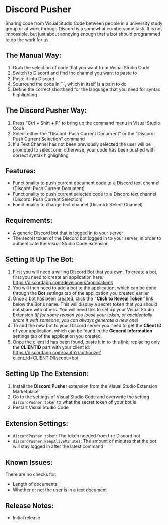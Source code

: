 # Discord Pusher

Sharing code from Visual Studio Code between people in a university study group or at work through Discord is a somewhat cumbersome task. It is not impossible, but just about annoying enough that a bot should programmed to do the work for us.

## The Manual Way:
1. Grab the selection of code that you want from Visual Studio Code
2. Switch to Discord and find the channel you want to paste to
3. Paste it into Discord
4. Sourround the code in ```, which in itself is a pain to do
5. Define the correct shorthand for the language that you need for syntax highlighting

## The Discord Pusher Way:
1. Press "Ctrl + Shift + P" to bring up the command menu in Visual Studio Code
2. Select either the "Discord: Push Current Document" or the "Discord: Push Current Selection" command
3. If a Text Channel has not been previously selected the user will be prompted to select one, otherwise, your code has been pushed with correct syntax highlighting

## Features:

- Functionality to push current document code to a Discord text channel (Discord: Push Current Document)
- Functionality to push current selected code to a Discord text channel (Discord: Push Current Selection)
- Functionality to change text channel (Discord: Select Channel)

## Requirements:

- A generic Discord bot that is logged in to your server
- The secret token of the Discord bot logged in to your server, in order to authenticate the Visual Studio Code extension

## Setting It Up The Bot:
1. First you will need a willing Discord Bot that you own. To create a bot, first you need to create an application here: https://discordapp.com/developers/applications
2. You will then need to add a bot to the application, which can be done through the **Bot** settings tab of the application you created earlier
3. Once a bot has been created, click the **"Click to Reveal Token"** link below the Bot's name. This will display a secret token that you should not share with others. You will need this to set up your Visual Studio Extension *(If for some reason you loose your token, or accidentally share it with someone, you can always generate a new one)*
4. To add the new bot to your Discord server you need to get the **Client ID** of your application, which can be found in the **General Information** settings tab of the application you created.
5. Once the client id has been found, paste it in to this link, replacing only the **CLIENTID** part with your client id: https://discordapp.com/oauth2/authorize?client_id=CLIENTID&scope=bot 

## Setting Up The Extension:
1. Install the **Discord Pusher** extension from the Visual Studio Extension Marketplace
2. Go to the settings of Visual Studio Code and overwrite the setting `discordPusher.token` to what the secret token of your bot is
3. Restart Visual Studio Code

## Extension Settings:

* `discordPusher.token`: The token needed from the Discord bot
* `discordPusher.keepAliveMinutes`: The amount of minutes that the bot will stay logged in after the latest command

## Known Issues:

There are no checks for:
- Length of documents
- Whether or not the user is in a text document

## Release Notes:

- Initial release